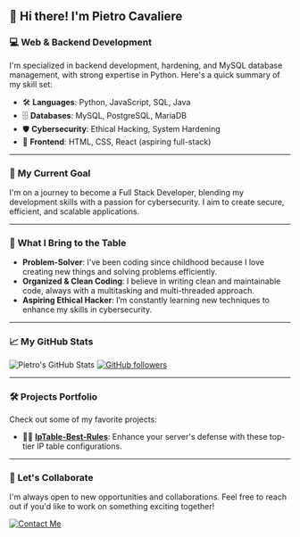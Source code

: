 ## 👋 Hi there! I'm **Pietro Cavaliere**


### 💻 **Web & Backend Development**

I'm specialized in backend development, hardening, and MySQL database management, with strong expertise in Python. Here's a quick summary of my skill set:

- 🛠️ **Languages**: Python, JavaScript, SQL, Java
- 🗄️ **Databases**: MySQL, PostgreSQL, MariaDB
- 🛡️ **Cybersecurity**: Ethical Hacking, System Hardening
- 🎨 **Frontend**: HTML, CSS, React (aspiring full-stack)

---

### 🚀 **My Current Goal**

I'm on a journey to become a Full Stack Developer, blending my development skills with a passion for cybersecurity. I aim to create secure, efficient, and scalable applications.

---

### 🌟 **What I Bring to the Table**

- **Problem-Solver**: I've been coding since childhood because I love creating new things and solving problems efficiently.
- **Organized & Clean Coding**: I believe in writing clean and maintainable code, always with a multitasking and multi-threaded approach.
- **Aspiring Ethical Hacker**: I’m constantly learning new techniques to enhance my skills in cybersecurity.

---

### 📈 **My GitHub Stats**

![Pietro's GitHub Stats](https://github-readme-stats.vercel.app/api?username=PietroCavaliere&show_icons=true&theme=radical)
[![GitHub followers](https://img.shields.io/github/followers/PietroCavaliere?label=Follow%20me%21&style=for-the-badge)](https://github.com/PietroCavaliere)

---

### 🛠️ **Projects Portfolio**

Check out some of my favorite projects:

- 🕵️‍♂️ [**IpTable-Best-Rules**](https://github.com/PietroCavaliere/Iptables-Best-Rules): Enhance your server's defense with these top-tier IP table configurations.

---

### 🎯 **Let's Collaborate**

I'm always open to new opportunities and collaborations. Feel free to reach out if you'd like to work on something exciting together!

[![Contact Me](https://img.shields.io/badge/Contact%20Me-Email-red?style=for-the-badge)](mailto:pietrocav05@gmail.com)
<!---
PietroCavaliere/PietroCavaliere is a ✨ special ✨ repository because its README.md (this file) appears on your GitHub profile.
You can click the Preview link to take a look at your changes.
--->
